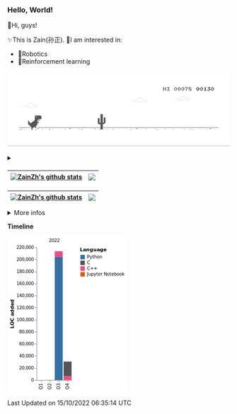 ### Hello, World!
👋Hi, guys! 

✨This is Zain(孙正).
🤔I am interested in:
- 🤖️Robotics 
- 🧠Reinforcement learning


![Dino](https://raw.githubusercontent.com/praveenscience/praveenscience/master/dino.gif)


<details>
<summary></summary>
<pre><code>

Most Used Languages: The language that I used most in all projects.
Wakatime Stats: My working time stats in the past seven days.
Github stats: My growth process.
</code></pre>
</details>

#### 
| <a href="https://github.com/ZainZh/github-readme-stats"><img align="center" src="https://github-readme-stats-an0fxpx8x-zainzh.vercel.app/api/top-langs/?username=ZainZh&layout=compact&show_icons=true&include_all_commits=true&theme=buefy&hide_border=true" alt="ZainZh's github stats" /></a> | <a href="https://github.com/ZainZh/github-readme-stats"><img align="center" src="https://github-readme-stats-an0fxpx8x-zainzh.vercel.app/api/wakatime?username=ZainZh&layout=compact&theme=buefy&hide_border=true" /></a> |
| ------------- | ------------- |

#### 
| <a href="https://github.com/ZainZh/github-readme-stats"><img align="center" src="https://github-readme-stats-an0fxpx8x-zainzh.vercel.app/api?username=ZainZh&show_icons=true&include_all_commits=true&theme=buefy&hide_border=true" alt="ZainZh's github stats" /></a> | <a href="https://github.com/ZainZh/github-readme-stats"><img align="center" src="https://github-readme-streak-stats.herokuapp.com/?user=ZainZh&layout=compact&theme=buefy&hide_border=true" /></a> |
| --- | --- |


<details>
<summary>More infos</summary>
<pre><code>
<!--START_SECTION:waka-->
![Code Time](http://img.shields.io/badge/Code%20Time-5%20hrs%2033%20mins-blue)

![Profile Views](http://img.shields.io/badge/Profile%20Views-109-blue)

**I'm an Early 🐤** 

```text
🌞 Morning    43 commits     ██░░░░░░░░░░░░░░░░░░░░░░░   11.0% 
🌆 Daytime    198 commits    ████████████░░░░░░░░░░░░░   50.64% 
🌃 Evening    142 commits    █████████░░░░░░░░░░░░░░░░   36.32% 
🌙 Night      8 commits      ░░░░░░░░░░░░░░░░░░░░░░░░░   2.05%

```
📅 **I'm Most Productive on Thursday** 

```text
Monday       62 commits     ████░░░░░░░░░░░░░░░░░░░░░   15.86% 
Tuesday      49 commits     ███░░░░░░░░░░░░░░░░░░░░░░   12.53% 
Wednesday    87 commits     █████░░░░░░░░░░░░░░░░░░░░   22.25% 
Thursday     108 commits    ███████░░░░░░░░░░░░░░░░░░   27.62% 
Friday       58 commits     ███░░░░░░░░░░░░░░░░░░░░░░   14.83% 
Saturday     17 commits     █░░░░░░░░░░░░░░░░░░░░░░░░   4.35% 
Sunday       10 commits     ░░░░░░░░░░░░░░░░░░░░░░░░░   2.56%

```


📊 **This Week I Spent My Time On** 

```text
⌚︎ Time Zone: Asia/Shanghai

💬 Programming Languages: 
Markdown                 2 hrs 49 mins       ████████████░░░░░░░░░░░░░   50.83% 
Python                   1 hr 19 mins        ██████░░░░░░░░░░░░░░░░░░░   23.73% 
C++                      1 hr 11 mins        █████░░░░░░░░░░░░░░░░░░░░   21.41% 
CMake                    13 mins             █░░░░░░░░░░░░░░░░░░░░░░░░   3.96% 
YAML                     0 secs              ░░░░░░░░░░░░░░░░░░░░░░░░░   0.04%

🔥 Editors: 
CLion                    3 hrs 5 mins        ██████████████░░░░░░░░░░░   55.69% 
VS Code                  2 hrs 21 mins       ██████████░░░░░░░░░░░░░░░   42.39% 
PyCharm                  6 mins              ░░░░░░░░░░░░░░░░░░░░░░░░░   1.92%

🐱‍💻 Projects: 
ZainZh                   1 hr 43 mins        ███████░░░░░░░░░░░░░░░░░░   31.02% 
MightyBrain              1 hr 37 mins        ███████░░░░░░░░░░░░░░░░░░   29.27% 
C_plusplus_practice      1 hr 24 mins        ██████░░░░░░░░░░░░░░░░░░░   25.37% 
MightyVision             41 mins             ███░░░░░░░░░░░░░░░░░░░░░░   12.42% 
serve                    6 mins              ░░░░░░░░░░░░░░░░░░░░░░░░░   1.92%

💻 Operating System: 
Linux                    5 hrs 33 mins       █████████████████████████   100.0%

```

**I Mostly Code in Python** 

```text
Python                   7 repos             ██████████░░░░░░░░░░░░░░░   41.18% 
C++                      6 repos             ████████░░░░░░░░░░░░░░░░░   35.29% 
Jupyter Notebook         2 repos             ███░░░░░░░░░░░░░░░░░░░░░░   11.76% 
C                        2 repos             ███░░░░░░░░░░░░░░░░░░░░░░   11.76%

```


**Timeline**

![Chart not found](https://raw.githubusercontent.com/ZainZh/ZainZh/main/charts/bar_graph.png) 


 Last Updated on 15/10/2022 06:41:30 UTC
<!--END_SECTION:waka-->
</code></pre>
</details>


**Timeline**

![Chart not found](https://raw.githubusercontent.com/ZainZh/ZainZh/main/charts/bar_graph.png) 


 Last Updated on 15/10/2022 06:35:14 UTC


<!--
**ZainZh/ZainZh** is a ✨ _special_ ✨ repository because its `README.md` (this file) appears on your GitHub profile.

Here are some ideas to get you started:

- 🔭 I’m currently working on ...
- 🌱 I’m currently learning ...
- 👯 I’m looking to collaborate on ...
- 🤔 I’m looking for help with ...
- 💬 Ask me about ...
- 📫 How to reach me: ...
- 😄 Pronouns: ...
- ⚡ Fun fact: ...
-->
